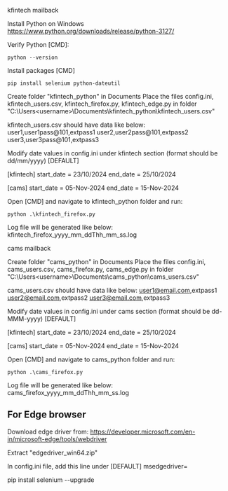 kfintech mailback

Install Python on Windows
https://www.python.org/downloads/release/python-3127/

Verify Python [CMD]:

    python --version


Install packages  [CMD]

    pip install selenium python-dateutil


Create folder "kfintech_python" in Documents
Place the files config.ini, kfintech_users.csv, kfintech_firefox.py, kfintech_edge.py in folder
"C:\Users\<username>\Documents\kfintech_python\kfintech_users.csv"

kfintech_users.csv should have data like below:
user1,user1pass@101,extpass1
user2,user2pass@101,extpass2
user3,user3pass@101,extpass3

Modify date values in config.ini under kfintech section (format should be dd/mm/yyyy)
[DEFAULT]

[kfintech]
start_date = 23/10/2024
end_date = 25/10/2024

[cams]
start_date = 05-Nov-2024
end_date = 15-Nov-2024


Open [CMD] and navigate to kfintech_python folder and run:

    python .\kfintech_firefox.py


Log file will be generated like below:
kfintech_firefox_yyyy_mm_ddThh_mm_ss.log


cams mailback

Create folder "cams_python" in Documents
Place the files config.ini, cams_users.csv, cams_firefox.py, cams_edge.py in folder
"C:\Users\<username>\Documents\cams_python\cams_users.csv"

cams_users.csv should have data like below:
user1@email.com,extpass1
user2@email.com,extpass2
user3@email.com,extpass3

Modify date values in config.ini under cams section (format should be dd-MMM-yyyy)
[DEFAULT]

[kfintech]
start_date = 23/10/2024
end_date = 25/10/2024

[cams]
start_date = 05-Nov-2024
end_date = 15-Nov-2024


Open [CMD] and navigate to cams_python folder and run:

    python .\cams_firefox.py


Log file will be generated like below:
cams_firefox_yyyy_mm_ddThh_mm_ss.log

## For Edge browser

Download edge driver from:
https://developer.microsoft.com/en-in/microsoft-edge/tools/webdriver

Extract "edgedriver_win64.zip"

In config.ini file, add this line under [DEFAULT]
msedgedriver=<path to msedgedriver.exe>

pip install selenium --upgrade
